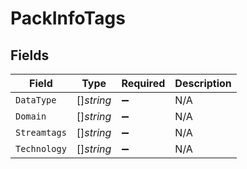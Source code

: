 # PackInfoTags


## Fields

| Field              | Type               | Required           | Description        |
| ------------------ | ------------------ | ------------------ | ------------------ |
| `DataType`         | []*string*         | :heavy_minus_sign: | N/A                |
| `Domain`           | []*string*         | :heavy_minus_sign: | N/A                |
| `Streamtags`       | []*string*         | :heavy_minus_sign: | N/A                |
| `Technology`       | []*string*         | :heavy_minus_sign: | N/A                |